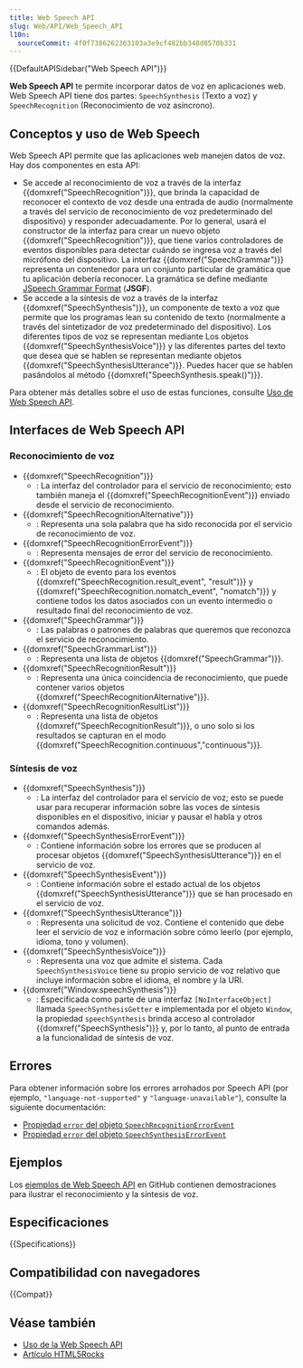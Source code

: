 ```yaml
---
title: Web Speech API
slug: Web/API/Web_Speech_API
l10n:
  sourceCommit: 4f0f7386262363103a3e9cf482bb348d8570b331
---
```


{{DefaultAPISidebar("Web Speech API")}}

**Web Speech API** te permite incorporar datos de voz en aplicaciones web.
Web Speech API tiene dos partes: `SpeechSynthesis` (Texto a voz) y `SpeechRecognition` (Reconocimiento de voz asíncrono).

## Conceptos y uso de Web Speech

Web Speech API permite que las aplicaciones web manejen datos de voz.
Hay dos componentes en esta API:

- Se accede al reconocimiento de voz a través de la interfaz {{domxref("SpeechRecognition")}}, que brinda la capacidad de reconocer el contexto de voz desde una entrada de audio (normalmente a través del servicio de reconocimiento de voz predeterminado del dispositivo) y responder adecuadamente.
  Por lo general, usará el constructor de la interfaz para crear un nuevo objeto {{domxref("SpeechRecognition")}}, que tiene varios controladores de eventos disponibles para detectar cuándo se ingresa voz a través del micrófono del dispositivo. La interfaz {{domxref("SpeechGrammar")}} representa un contenedor para un conjunto particular de gramática que tu aplicación debería reconocer.
  La gramática se define mediante [JSpeech Grammar Format](https://www.w3.org/TR/jsgf/) (**JSGF**).
- Se accede a la síntesis de voz a través de la interfaz {{domxref("SpeechSynthesis")}}, un componente de texto a voz que permite que los programas lean su contenido de texto (normalmente a través del sintetizador de voz predeterminado del dispositivo). Los diferentes tipos de voz se representan mediante Los objetos {{domxref("SpeechSynthesisVoice")}} y las diferentes partes del texto que desea que se hablen se representan mediante objetos {{domxref("SpeechSynthesisUtterance")}}.
  Puedes hacer que se hablen pasándolos al método {{domxref("SpeechSynthesis.speak()")}}.

Para obtener más detalles sobre el uso de estas funciones, consulte [Uso de Web Speech API](/es/docs/Web/API/Web_Speech_API/Using_the_Web_Speech_API).

## Interfaces de Web Speech API

### Reconocimiento de voz

- {{domxref("SpeechRecognition")}}
  - : La interfaz del controlador para el servicio de reconocimiento; esto también maneja el {{domxref("SpeechRecognitionEvent")}} enviado desde el servicio de reconocimiento.
- {{domxref("SpeechRecognitionAlternative")}}
  - : Representa una sola palabra que ha sido reconocida por el servicio de reconocimiento de voz.
- {{domxref("SpeechRecognitionErrorEvent")}}
  - : Representa mensajes de error del servicio de reconocimiento.
- {{domxref("SpeechRecognitionEvent")}}
  - : El objeto de evento para los eventos {{domxref("SpeechRecognition.result_event", "result")}} y {{domxref("SpeechRecognition.nomatch_event", "nomatch")}} y contiene todos los datos asociados con un evento intermedio o resultado final del reconocimiento de voz.
- {{domxref("SpeechGrammar")}}
  - : Las palabras o patrones de palabras que queremos que reconozca el servicio de reconocimiento.
- {{domxref("SpeechGrammarList")}}
  - : Representa una lista de objetos {{domxref("SpeechGrammar")}}.
- {{domxref("SpeechRecognitionResult")}}
  - : Representa una única coincidencia de reconocimiento, que puede contener varios objetos {{domxref("SpeechRecognitionAlternative")}}.
- {{domxref("SpeechRecognitionResultList")}}
  - : Representa una lista de objetos {{domxref("SpeechRecognitionResult")}}, o uno solo si los resultados se capturan en el modo {{domxref("SpeechRecognition.continuous","continuous")}}.

### Síntesis de voz

- {{domxref("SpeechSynthesis")}}
  - : La interfaz del controlador para el servicio de voz; esto se puede usar para recuperar información sobre las voces de síntesis disponibles en el dispositivo, iniciar y pausar el habla y otros comandos además.
- {{domxref("SpeechSynthesisErrorEvent")}}
  - : Contiene información sobre los errores que se producen al procesar objetos {{domxref("SpeechSynthesisUtterance")}} en el servicio de voz.
- {{domxref("SpeechSynthesisEvent")}}
  - : Contiene información sobre el estado actual de los objetos {{domxref("SpeechSynthesisUtterance")}} que se han procesado en el servicio de voz.
- {{domxref("SpeechSynthesisUtterance")}}
  - : Representa una solicitud de voz.
    Contiene el contenido que debe leer el servicio de voz e información sobre cómo leerlo (por ejemplo, idioma, tono y volumen).
- {{domxref("SpeechSynthesisVoice")}}
  - : Representa una voz que admite el sistema.
    Cada `SpeechSynthesisVoice` tiene su propio servicio de voz relativo que incluye información sobre el idioma, el nombre y la URI.
- {{domxref("Window.speechSynthesis")}}
  - : Especificada como parte de una interfaz `[NoInterfaceObject]` llamada `SpeechSynthesisGetter` e implementada por el objeto `Window`, la propiedad `speechSynthesis` brinda acceso al controlador {{domxref("SpeechSynthesis")}} y, por lo tanto, al punto de entrada a la funcionalidad de síntesis de voz.

## Errores

Para obtener información sobre los errores arrohados por Speech API (por ejemplo, `"language-not-supported"` y `"language-unavailable"`), consulte la siguiente documentación:

- [Propiedad `error` del objeto `SpeechRecognitionErrorEvent`](/es/docs/Web/API/SpeechRecognitionErrorEvent/error)
- [Propiedad `error` del objeto `SpeechSynthesisErrorEvent`](/es/docs/Web/API/SpeechSynthesisErrorEvent/error)

## Ejemplos

Los [ejemplos de Web Speech API](https://github.com/mdn/dom-examples/tree/main/web-speech-api) en GitHub contienen demostraciones para ilustrar el reconocimiento y la síntesis de voz.

## Especificaciones

{{Specifications}}

## Compatibilidad con navegadores

{{Compat}}

## Véase también

- [Uso de la Web Speech API](https://www.sitepoint.com/talking-web-pages-and-the-speech-synthesis-api/)
- [Artículo HTML5Rocks](https://developer.chrome.com/blog/web-apps-that-talk-introduction-to-the-speech-synthesis-api/)
